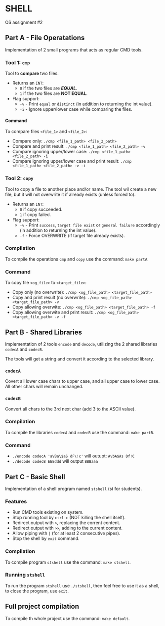 # SHELL

OS assignment #2

## Part A - File Operatations

Implementation of 2 small programs that acts as regular CMD tools.

### Tool 1: `cmp`

Tool to **compare** two files.

* Returns an `INT`:
    * `0` if the two files are ***EQUAL***.
    * `1` if the two files are **NOT EQUAL**.
* Flag support:
    * `-v` - Print `equal` or `distinct` (in addition to returning the int value).
    * `-i` - Ignore upper/lower case while comparing the files.

#### Command

To compare files `<file_1>` and `<file_2>`:

* Compare only: `./cmp <file_1_path> <file_2_path>`
* Compare and print result: `./cmp <file_1_path> <file_2_path> -v`
* Compare ignoring upper/lower case: `./cmp <file_1_path> <file_2_path> -i`
* Compare ignoring upper/lower case and print result: `./cmp <file_1_path> <file_2_path> -v -i`

### Tool 2: `copy`

Tool to copy a file to another place and/or name. The tool wil create a new file, but it will not overwrite it if
already exists (unless forced to).

* Returns an `INT`:
    * `0` if copy succeeded.
    * `1` if copy failed.
* Flag support:
    * `-v` - Print `success`, `target file exist` or `general failure` accordingly  (in addition to returning the int
      value).
    * `-f` - Force OVERWRITE (if target file already exists).

### Compilation

To compile the operations `cmp` and `copy` use the command: `make partA`.

### Command

To copy file `<og_file>` to `<target_file>`:

* Copy only (no overwrite): `./cmp <og_file_path> <target_file_path>`
* Copy and print result (no overwrite): `./cmp <og_file_path> <target_file_path> -v`
* Copy allowing overwite: `./cmp <og_file_path> <target_file_path> -f`
* Copy allowing overwite and print result: `./cmp <og_file_path> <target_file_path> -v -f`

## Part B - Shared Libraries

Implementation of 2 tools  `encode` and `decode`, utilizing the 2 shared libraries `codecA` and `codecB`.

The tools will get a string and convert it according to the selected library.

### `codecA`

Covert all lower case chars to upper case, and all upper case to lower case.
All other chars will remain unchanged.

### `codecB`

Convert all chars to the 3rd next char (add 3 to the ASCII value).

### Compilation

To compile the libraries `codecA` and `codecB` use the command: `make partB`.

### Command

* `./encode codecA 'aVBa\$aS dF\!c'` will outupt: `AvbA$As Df!C`
* `./decode codecB EEEddd` will output `BBBaaa`

## Part C - Basic Shell

Implementation of a shell program named `stshell` (st for students).

### Features

* Run CMD tools existing on system.
* Stop running tool by `ctrl-c` (NOT killing the shell itself).
* Redirect output with `>`, replacing the corrent content.
* Redirect output with `>>`, adding to the current content.
* Allow piping with `|` (for at least 2 consecutive pipes).
* Stop the shell by `exit` command.

### Compilation

To compile program `stshell` use the command: `make stshell`.

### Running `stshell`

To run the program `stshell` use `./stshell`, then feel free to use it as a shell, to close the program, use `exit`.

## Full project compilation

To compile th whole project use the command: `make default`.